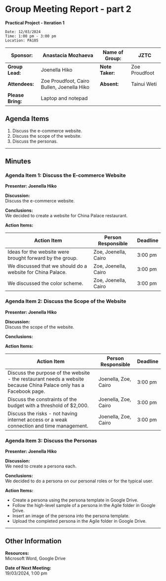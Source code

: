 # Group Meeting Report - part 2
**Practical Project - Iteration 1**
~~~
Date: 12/03/2024  
Time: 1:00 pm - 3:00 pm  
Location: PA105  
~~~

| **Sponsor:** | Anastacia Mozhaeva | **Name of Group:** | JZTC |
|--------------|--------------------|--------------------|------|
| **Group Lead:** | Joenella Hiko | **Note Taker:** | Zoe Proudfoot |
| **Attendees:** | Zoe Proudfoot, Cairo Bullen, Joenella Hiko | **Absent:** | Tainui Weti |
| **Please Bring:** | Laptop and notepad | | |

## Agenda Items
1. Discuss the e-commerce website.
2. Discuss the scope of the website.
3. Discuss the personas.

---

## Minutes

### Agenda Item 1: Discuss the E-commerce Website
**Presenter: Joenella Hiko**

**Discussion:**  
Discuss the e-commerce website.

**Conclusions:**  
We decided to create a website for China Palace restaurant.

**Action Items:**

| **Action Item** | **Person Responsible** | **Deadline** |
|-----------------|------------------------|--------------|
| Ideas for the website were brought forward by the group. | Zoe, Joenella, Cairo | 3:00 pm |
| We discussed that we should do a website for China Palace. | Zoe, Joenella, Cairo | 3:00 pm |
| We discussed the color scheme. | Zoe, Joenella, Cairo | 3:00 pm |

### Agenda Item 2: Discuss the Scope of the Website
**Presenter: Joenella Hiko**

**Discussion:**  
Discuss the scope of the website.

**Conclusions:**  

**Action Items:**

| **Action Item** | **Person Responsible** | **Deadline** |
|-----------------|------------------------|--------------|
| Discuss the purpose of the website - the restaurant needs a website because China Palace only has a Facebook page. | Joenella, Zoe, Cairo | 3:00 pm |
| Discuss the constraints of the budget with a threshold of $2,000. | Joenella, Zoe, Cairo | 3:00 pm |
| Discuss the risks - not having internet access or a weak connection and time management. | Joenella, Zoe, Cairo | 3:00 pm |

### Agenda Item 3: Discuss the Personas
**Presenter: Joenella Hiko**

**Discussion:**  
We need to create a persona each.

**Conclusions:**  
We decided to do a persona on our personal roles or for the typical user.

**Action Items:**

- Create a persona using the persona template in Google Drive.
- Follow the high-level sample of a persona in the Agile folder in Google Drive.
- Insert an image of the persona into the persona template.
- Upload the completed persona in the Agile folder in Google Drive.

---

## Other Information
**Resources:**  
Microsoft Word, Google Drive

**Date of Next Meeting:**  
19/03/2024, 1:00 pm
